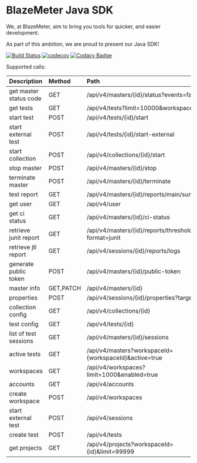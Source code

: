 # BlazeMeter Java SDK

We, at BlazeMeter, aim to bring you tools for quicker, and easier development.

As part of this ambition, we are proud to present our Java SDK!

[![Build Status](https://travis-ci.org/Blazemeter/blazemeter-api-client.svg?branch=master)](https://travis-ci.org/Blazemeter/blazemeter-api-client)
[![codecov](https://codecov.io/gh/Blazemeter/blazemeter-api-client/branch/master/graph/badge.svg)](https://codecov.io/gh/Blazemeter/blazemeter-api-client)
[![Codacy Badge](https://api.codacy.com/project/badge/Grade/e86b726f20e046a2b89fc13c86ca6f87)](https://www.codacy.com/app/dzmitrykashlach/blazemeter-api-client?utm_source=github.com&amp;utm_medium=referral&amp;utm_content=Blazemeter/blazemeter-api-client&amp;utm_campaign=Badge_Grade)

Supported calls:  

|Description   |Method   |Path   |
|:---|:---|:---|
|get master status code |GET   |/api/v4/masters/{id}/status?events=false   |
|get tests|GET   |/api/v4/tests?limit=10000&workspaceId=<workspaceId>   |   
|start test   |POST   |/api/v4/tests/{id}/start   |   
|start external test   |POST   |/api/v4/tests/{id}/start-external   |   
|start collection   |POST   |/api/v4/collections/{id}/start   |   
|stop master   |POST   |/api/v4/masters/{id}/stop   |   
|terminate master   |POST   |/api/v4/masters/{id}/terminate   |   
|test report   |GET   |/api/v4/masters/{id}/reports/main/summary   |   
|get user   |GET   |/api/v4/user   |   
|get ci status   |GET   |/api/v4/masters/{id}/ci-status   |   
|retrieve junit report   |GET   |/api/v4/masters/{id}/reports/thresholds?format=junit   |   
|retrieve jtl report   |GET   |/api/v4/sessions/{id}/reports/logs   |   
|generate public token   |POST   |/api/v4/masters/{id}/public-token   |   
|master info   |GET,PATCH   |/api/v4/masters/{id}   |   
|properties   |POST   |/api/v4/sessions/{id}/properties?target=all   |   
|collection config   |GET   |/api/v4/collections/{id}   |   
|test config   |GET   |/api/v4/tests/{id}   |   
|list of test sessions   |GET   |/api/v4/masters/{id}/sessions   |   
|active tests   |GET   |/api/v4/masters?workspaceId={workspaceId}&active=true   |   
|workspaces   |GET   |/api/v4/workspaces?limit=1000&enabled=true   |   
|accounts   |GET   |/api/v4/accounts   |   
|create workspace   |POST   |/api/v4/workspaces   |   
|start external test   |POST   |/api/v4/sessions   |   
|create test   |POST   |/api/v4/tests   |   
|get projects   | GET   |/api/v4/projects?workspaceId={id}&limit=99999   |   

	

